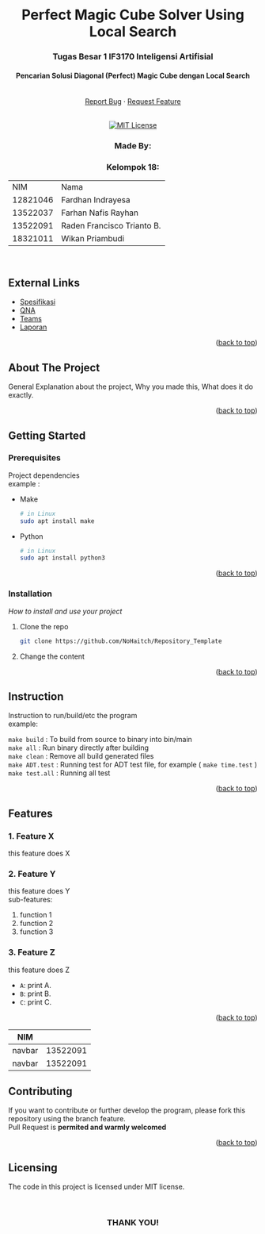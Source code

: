 <!-- Back to Top Link-->

<a name="readme-top"></a>

<br />
<div align="center">
  <h1 align="center">Perfect Magic Cube Solver Using Local Search </h1>

  <p align="center">
    <h3>Tugas Besar 1 IF3170 Inteligensi Artifisial</h3>
    <h4> Pencarian Solusi Diagonal (Perfect) Magic Cube dengan Local Search</h4>
    <br/>
    <a href="https://github.com/NoHaitch/Perfect-Magic-Cube-Local-Search/issues">Report Bug</a>
    ·
    <a href="https://github.com/NoHaitch/Perfect-Magic-Cube-Local-Search/issues">Request Feature</a>
<br>
<br>

[![MIT License][license-shield]][license-url]

  </p>
</div>

<!-- CONTRIBUTOR -->
<div align="center" id="contributor">
  <strong>
    <h3>Made By:</h3>
    <h3>Kelompok 18:</h3>
    <table align="center">
      <tr>
        <td>NIM</td>
        <td>Nama</td>
      </tr>
      <tr>
        <td>12821046</td>
        <td>Fardhan Indrayesa</td>
      </tr>
      <tr>
        <td>13522037</td>
        <td>Farhan Nafis Rayhan</td>
      </tr>
      <tr>
        <td>13522091</td>
        <td>Raden Francisco Trianto B.</td>
      </tr>
      <tr>
        <td>18321011</td>
        <td>Wikan Priambudi</td>
      </tr>
    </table>
  </strong>
  <br>
</div>

## External Links

- [Spesifikasi](https://docs.google.com/document/d/1QDj9Pi3HrBr2VdFIvsnrA8KXaISpEr4JaGlYRxOUPWw/edit?tab=t.0)
- [QNA](https://docs.google.com/spreadsheets/d/1vdcs6_H2dzAcGRpMfuVdMeMgwbOueonr9H8Ktf1EsM0/edit?gid=214125299#gid=214125299)
- [Teams](https://docs.google.com/spreadsheets/d/1P89vLbXLBLD1yFKTNlYXQKq8-LoLnciIyaN9sYpYzt4/edit?gid=356897139#gid=356897139)
- [Laporan](https://docs.google.com/document/d/1CaHkBdRlvKTm0uHO0GQlmdv47fBui5xi6eS0ltX4IOs/edit?usp=sharing)

<p align="right">(<a href="#readme-top">back to top</a>)</p>

<!-- ABOUT THE PROJECT -->

## About The Project

General Explanation about the project, Why you made this, What does it do exactly.

<!-- OPTIONAL LINK OR REFERENCE -->
<!-- <p align="center">
You can explore more on this link ...
<br>
<a href="https://example.com"> <Strong>THIS LINK</Strong>
</a>
</p> -->

<p align="right">(<a href="#readme-top">back to top</a>)</p>

<!-- GETTING STARTED -->

## Getting Started

### Prerequisites

Project dependencies  
example :

- Make
  ```sh
  # in Linux
  sudo apt install make
  ```
- Python
  ```sh
  # in Linux
  sudo apt install python3
  ```

<p align="right">(<a href="#readme-top">back to top</a>)</p>

### Installation

_How to install and use your project_

1. Clone the repo
   ```sh
   git clone https://github.com/NoHaitch/Repository_Template
   ```
2. Change the content

<p align="right">(<a href="#readme-top">back to top</a>)</p>

<!-- INSTURCTION -->

## Instruction

Instruction to run/build/etc the program  
example:

`make build` : To build from source to binary into bin/main  
`make all` : Run binary directly after building  
`make clean` : Remove all build generated files  
`make ADT.test` : Running test for ADT test file, for example ( `make time.test` )  
`make test.all` : Running all test

<p align="right">(<a href="#readme-top">back to top</a>)</p>

<!-- FEATURES -->

## Features

### 1. Feature X

this feature does X

### 2. Feature Y

this feature does Y  
sub-features:

1.  function 1
2.  function 2
3.  function 3

### 3. Feature Z

this feature does Z

- `A`: print A.
- `B`: print B.
- `C`: print C.

<p align="right">(<a href="#readme-top">back to top</a>)</p>

<!-- TASK DISTRIBUTION -->

|  NIM |    |
| :------------: | :-------: |
|     navbar     | 13522091  |
|     navbar     | 13522091  

<!-- CONTRIBUTING -->

## Contributing

If you want to contribute or further develop the program, please fork this repository using the branch feature.  
Pull Request is **permited and warmly welcomed**

<p align="right">(<a href="#readme-top">back to top</a>)</p>

<!-- LICENSE -->

## Licensing

The code in this project is licensed under MIT license.

<br>
<h3 align="center"> THANK YOU! </h3>

[issues-url]: https://github.com/NoHaitch/Perfect-Magic-Cube-Local-Search/issues
[license-shield]: https://img.shields.io/badge/License-MIT-yellow
[license-url]: https://github.com/NoHaitch/Perfect-Magic-Cube-Local-Search/blob/main/LICENSE
